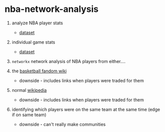# nba-network-analysis


1. analyze NBA player stats
    - [dataset](https://www.kaggle.com/datasets/drgilermo/nba-players-stats)

2. individual game stats
    - [dataset](https://www.kaggle.com/datasets/nathanlauga/nba-games)


3. `networkx` network analysis of NBA players from either....
  1. the [basketball fandom wiki](https://basketball.fandom.com/wiki/Harrison_Barnes)
     - downside - includes links when players were traded for them
  2. normal [wikipedia](https://en.wikipedia.org/wiki/LeBron_James)
     - downside - includes links when players were traded for them
  3. identifying which players were on the same team at the same time (edge if on same team)
     - downside - can't really make communities
  
  
